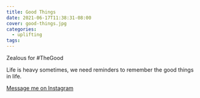 ```yaml
---
title: Good Things
date: 2021-06-17T11:38:31-08:00
cover: good-things.jpg
categories:
  - uplifting
tags:
---
```


Zealous for #TheGood

Life is heavy sometimes, we need reminders to remember the good things in life.

<!--more-->
[Message me on Instagram](https://www.instagram.com/p/CQO7NOdt4Mh/)

